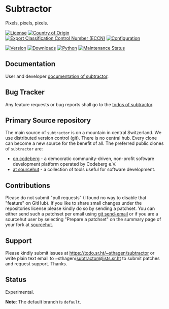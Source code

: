 # Subtractor

Pixels, pixels, pixels.

[![License](https://git.sr.ht/~sthagen/subtractor/blob/default/docs/badges/license-spdx-mit.svg)](https://git.sr.ht/~sthagen/subtractor/tree/default/item/LICENSE)
[![Country of Origin](https://git.sr.ht/~sthagen/subtractor/blob/default/docs/badges/country-of-origin-name-switzerland-neutral.svg)](https://git.sr.ht/~sthagen/subtractor/tree/default/item/COUNTRY-OF-ORIGIN)
[![Export Classification Control Number (ECCN)](https://git.sr.ht/~sthagen/subtractor/blob/default/docs/badges/export-control-classification-number_eccn-ear99-neutral.svg)](https://git.sr.ht/~sthagen/subtractor/tree/default/item/EXPORT-CONTROL-CLASSIFICATION-NUMBER)
[![Configuration](https://git.sr.ht/~sthagen/subtractor/blob/default/docs/badges/configuration-sbom.svg)](https://git.sr.ht/~sthagen/subtractor/tree/default/item/docs/third-party/README.md)

[![Version](https://git.sr.ht/~sthagen/subtractor/blob/default/docs/badges/latest-release.svg)](https://pypi.python.org/pypi/subtractor/)
[![Downloads](https://git.sr.ht/~sthagen/subtractor/blob/default/docs/badges/downloads-per-month.svg)](https://pepy.tech/project/subtractor)
[![Python](https://git.sr.ht/~sthagen/subtractor/blob/default/docs/badges/python-versions.svg)](https://pypi.python.org/pypi/subtractor/)
[![Maintenance Status](https://git.sr.ht/~sthagen/subtractor/blob/default/docs/badges/commits-per-year.svg)](https://git.sr.ht/~sthagen/subtractor/log)

## Documentation

User and developer [documentation of subtractor](https://codes.dilettant.life/docs/subtractor).

## Bug Tracker

Any feature requests or bug reports shall go to the [todos of subtractor](https://todo.sr.ht/~sthagen/subtractor).

## Primary Source repository

The main source of `subtractor` is on a mountain in central Switzerland.
We use distributed version control (git).
There is no central hub.
Every clone can become a new source for the benefit of all.
The preferred public clones of `subtractor` are:

* [on codeberg](https://codeberg.org/sthagen/subtractor) - a democratic community-driven, non-profit software development platform operated by Codeberg e.V.
* [at sourcehut](https://git.sr.ht/~sthagen/subtractor) - a collection of tools useful for software development.

## Contributions

Please do not submit "pull requests" (I found no way to disable that "feature" on GitHub).
If you like to share small changes under the repositories license please kindly do so by sending a patchset.
You can either send such a patchset per email using [git send-email](https://git-send-email.io) or 
if you are a sourcehut user by selecting "Prepare a patchset" on the summary page of your fork at [sourcehut](https://git.sr.ht/).

## Support

Please kindly submit issues at https://todo.sr.ht/~sthagen/subtractor or write plain text email to ~sthagen/subtractor@lists.sr.ht to submit patches and request support. Thanks.

## Status

Experimental.

**Note**: The default branch is `default`.
